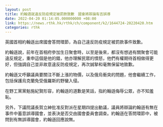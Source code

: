 ```yaml
---
layout: post
title: 約翰遜就違反防疫規定被罰款致歉　國會將辯論有否誤導
date: 2022-04-20 01:14:05.000000000 +08:00
link: https://news.rthk.hk/rthk/ch/component/k2/1644724-20220420.htm
categories: rthk
---
```


英國首相約翰遜出席國會答問環節，為自己違反防疫規定被罰款事件致歉。

約翰遜說，前年在首相府參加生日聚會時，以至是後來，都沒有想過有關聚會可能違反規定，重申這個是他的錯，他亦理解民眾的憤怒，他們有權期待首相做得更好，但強調自己並非故意違反防疫規定，再次誠摯和毫無保留地致歉。

約翰遜又呼籲議員要關注不斷上漲的物價，以及俄烏衝突的問題，他會繼續工作，包括保護烏克蘭免受俄羅斯的野蠻入侵。

在野工黨黨魁施紀賢形容，約翰遜的道歉是笑話，指約翰遜侮辱公眾，亦不知羞恥。

另外，下議院議長賀立紳批准反對派在星期四提出動議，議員將辯論約翰遜有無在事件中蓄意誤導國會，並表決是否交由國會委員會調查。約翰遜在答問環節中，被問到有無誤導國會，約翰遜回應說無。
